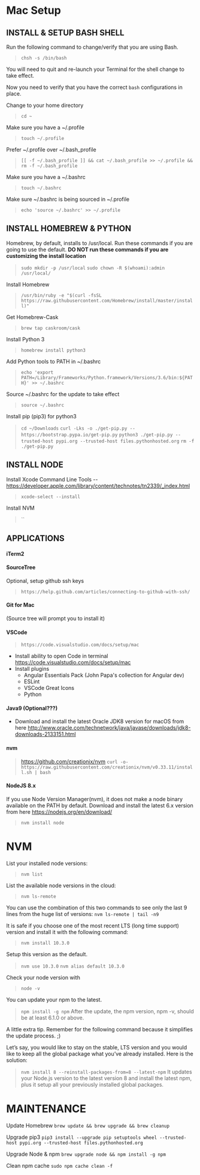 # Mac Setup

## INSTALL & SETUP BASH SHELL

Run the following command to change/verify that you are using Bash.

> `chsh -s /bin/bash`

You will need to quit and re-launch your Terminal for the shell change to take effect.

Now you need to verify that you have the correct `bash` configurations in place.

Change to your home directory

> `cd ~`

Make sure you have a ~/.profile

> `touch ~/.profile`

Prefer ~/.profile over ~/.bash_profile

> `[[ -f ~/.bash_profile ]] && cat ~/.bash_profile >> ~/.profile && rm -f ~/.bash_profile`

Make sure you have a ~/.bashrc

> `touch ~/.bashrc`

Make sure ~/.bashrc is being sourced in ~/.profile

> `echo 'source ~/.bashrc' >> ~/.profile`



## INSTALL HOMEBREW & PYTHON

Homebrew, by default, installs to /usr/local. Run these commands if you are going to use the default. **DO NOT run these commands if you are customizing the install location**
> `sudo mkdir -p /usr/local`
> `sudo chown -R $(whoami):admin /usr/local/`

Install Homebrew

> `/usr/bin/ruby -e "$(curl -fsSL https://raw.githubusercontent.com/Homebrew/install/master/install)"`

Get Homebrew-Cask

> `brew tap caskroom/cask`

Install Python 3

> `homebrew install python3`

Add Python tools to PATH in ~/.bashrc

> `echo 'export PATH=/Library/Frameworks/Python.framework/Versions/3.6/bin:${PATH}' >> ~/.bashrc`

Source ~/.bashrc for the update to take effect

> `source ~/.bashrc`

Install pip (pip3) for python3

> `cd ~/Downloads`
> `curl -Lks -o ./get-pip.py -- https://bootstrap.pypa.io/get-pip.py`
> `python3 ./get-pip.py --trusted-host pypi.org --trusted-host files.pythonhosted.org`
> `rm -f ./get-pip.py`



## INSTALL NODE

Install Xcode Command Line Tools -- https://developer.apple.com/library/content/technotes/tn2339/_index.html
> `xcode-select --install`

Install NVM
> ``


## APPLICATIONS

#### iTerm2

#### SourceTree

Optional, setup github ssh keys

> `https://help.github.com/articles/connecting-to-github-with-ssh/`

#### Git for Mac

(Source tree will prompt you to install it)

#### VSCode

> `https://code.visualstudio.com/docs/setup/mac`

 - Install ability to open Code in terminal https://code.visualstudio.com/docs/setup/mac 
 - Install plugins
    - Angular Essentials Pack (John Papa's collection for Angular dev)
    - ESLint
    - VSCode Great Icons
    - Python
        
#### Java9 (Optional???)
    
- Download and install the latest Oracle JDK8 version for macOS from here http://www.oracle.com/technetwork/java/javase/downloads/jdk8-downloads-2133151.html

#### nvm

> https://github.com/creationix/nvm
> `curl -o- https://raw.githubusercontent.com/creationix/nvm/v0.33.11/install.sh | bash`

#### NodeJS 8.x

If you use Node Version Manager(nvm), it does not make a node binary available on the PATH by default.
Download and install the latest 6.x version from here https://nodejs.org/en/download/

> `nvm install node`


# NVM

List your installed node versions:
> `nvm list`

List the available node versions in the cloud:
> `nvm ls-remote`

You can use the combination of this two commands to see only the last 9 lines from the huge list of versions: `nvm ls-remote | tail -n9`

It is safe if you choose one of the most recent LTS (long time support) version and install it with the following command:
> `nvm install 10.3.0`

Setup this version as the default.
> `nvm use 10.3.0`
> `nvm alias default 10.3.0`

Check your node version with
> `node -v`

You can update your npm to the latest.
> `npm install -g npm`
> After the update, the npm version, npm -v, should be at least 6.1.0 or above.

A little extra tip. Remember for the following command because it simplifies the update process. ;)

Let’s say, you would like to stay on the stable, LTS version and you would like to keep all the global package what you’ve already installed. Here is the solution:
> `nvm install 8 --reinstall-packages-from=8 --latest-npm`
> It updates your Node.js version to the latest version 8 and install the latest npm, plus it setup all your previously installed global packages.





# MAINTENANCE

Update Homebrew
`brew update && brew upgrade && brew cleanup`

Upgrade pip3
`pip3 install --upgrade pip setuptools wheel --trusted-host pypi.org --trusted-host files.pythonhosted.org`

Upgrade Node & npm
`brew upgrade node && npm install -g npm`

Clean npm cache
`sudo npm cache clean -f`


